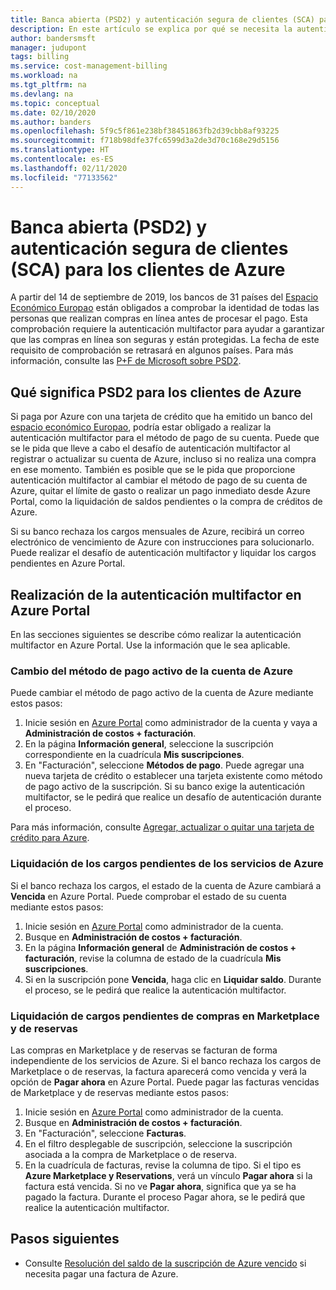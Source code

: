 ```yaml
---
title: Banca abierta (PSD2) y autenticación segura de clientes (SCA) para los clientes de Azure
description: En este artículo se explica por qué se necesita la autenticación multifactor en algunas compras de Azure y cómo realizar la autenticación.
author: bandersmsft
manager: judupont
tags: billing
ms.service: cost-management-billing
ms.workload: na
ms.tgt_pltfrm: na
ms.devlang: na
ms.topic: conceptual
ms.date: 02/10/2020
ms.author: banders
ms.openlocfilehash: 5f9c5f861e238bf38451863fb2d39cbb8af93225
ms.sourcegitcommit: f718b98dfe37fc6599d3a2de3d70c168e29d5156
ms.translationtype: HT
ms.contentlocale: es-ES
ms.lasthandoff: 02/11/2020
ms.locfileid: "77133562"
---
```

# <a name="open-banking-psd2-and-strong-customer-authentication-sca-for-azure-customers"></a>Banca abierta (PSD2) y autenticación segura de clientes (SCA) para los clientes de Azure

A partir del 14 de septiembre de 2019, los bancos de 31 países del [Espacio Económico Europao](https://en.wikipedia.org/wiki/European_Economic_Area) están obligados a comprobar la identidad de todas las personas que realizan compras en línea antes de procesar el pago. Esta comprobación requiere la autenticación multifactor para ayudar a garantizar que las compras en línea son seguras y están protegidas. La fecha de este requisito de comprobación se retrasará en algunos países. Para más información, consulte las [P+F de Microsoft sobre PSD2](https://support.microsoft.com/en-us/help/4517854?preview).

## <a name="what-psd2-means-for-azure-customers"></a>Qué significa PSD2 para los clientes de Azure

Si paga por Azure con una tarjeta de crédito que ha emitido un banco del [espacio económico Europao](https://en.wikipedia.org/wiki/European_Economic_Area), podría estar obligado a realizar la autenticación multifactor para el método de pago de su cuenta. Puede que se le pida que lleve a cabo el desafío de autenticación multifactor al registrar o actualizar su cuenta de Azure, incluso si no realiza una compra en ese momento. También es posible que se le pida que proporcione autenticación multifactor al cambiar el método de pago de su cuenta de Azure, quitar el límite de gasto o realizar un pago inmediato desde Azure Portal, como la liquidación de saldos pendientes o la compra de créditos de Azure.

Si su banco rechaza los cargos mensuales de Azure, recibirá un correo electrónico de vencimiento de Azure con instrucciones para solucionarlo. Puede realizar el desafío de autenticación multifactor y liquidar los cargos pendientes en Azure Portal.

## <a name="complete-multi-factor-authentication-in-the-azure-portal"></a>Realización de la autenticación multifactor en Azure Portal

En las secciones siguientes se describe cómo realizar la autenticación multifactor en Azure Portal. Use la información que le sea aplicable.

### <a name="change-the-active-payment-method-of-your-azure-account"></a>Cambio del método de pago activo de la cuenta de Azure

Puede cambiar el método de pago activo de la cuenta de Azure mediante estos pasos:

1. Inicie sesión en [Azure Portal](https://portal.azure.com) como administrador de la cuenta y vaya a **Administración de costos + facturación**.
2. En la página **Información general**, seleccione la suscripción correspondiente en la cuadrícula **Mis suscripciones**.
3. En "Facturación", seleccione **Métodos de pago**. Puede agregar una nueva tarjeta de crédito o establecer una tarjeta existente como método de pago activo de la suscripción. Si su banco exige la autenticación multifactor, se le pedirá que realice un desafío de autenticación durante el proceso.

Para más información, consulte [Agregar, actualizar o quitar una tarjeta de crédito para Azure](change-credit-card.md).

### <a name="settle-outstanding-charges-for-azure-services"></a>Liquidación de los cargos pendientes de los servicios de Azure

Si el banco rechaza los cargos, el estado de la cuenta de Azure cambiará a **Vencida** en Azure Portal. Puede comprobar el estado de su cuenta mediante estos pasos:

1. Inicie sesión en [Azure Portal](https://portal.azure.com/) como administrador de la cuenta.
2. Busque en **Administración de costos + facturación**.
3. En la página **Información general** de **Administración de costos + facturación**, revise la columna de estado de la cuadrícula **Mis suscripciones**.
4. Si en la suscripción pone **Vencida**, haga clic en **Liquidar saldo**. Durante el proceso, se le pedirá que realice la autenticación multifactor.

### <a name="settle-outstanding-charges-for-marketplace-and-reservation-purchases"></a>Liquidación de cargos pendientes de compras en Marketplace y de reservas

Las compras en Marketplace y de reservas se facturan de forma independiente de los servicios de Azure. Si el banco rechaza los cargos de Marketplace o de reservas, la factura aparecerá como vencida y verá la opción de **Pagar ahora** en Azure Portal. Puede pagar las facturas vencidas de Marketplace y de reservas mediante estos pasos:

1. Inicie sesión en [Azure Portal](https://portal.azure.com/) como administrador de la cuenta.
2. Busque en **Administración de costos + facturación**.
3. En "Facturación", seleccione **Facturas**.
5. En el filtro desplegable de suscripción, seleccione la suscripción asociada a la compra de Marketplace o de reserva.
6. En la cuadrícula de facturas, revise la columna de tipo. Si el tipo es **Azure Marketplace y Reservations**, verá un vínculo **Pagar ahora** si la factura está vencida. Si no ve **Pagar ahora**, significa que ya se ha pagado la factura. Durante el proceso Pagar ahora, se le pedirá que realice la autenticación multifactor.

## <a name="next-steps"></a>Pasos siguientes
- Consulte [Resolución del saldo de la suscripción de Azure vencido](resolve-past-due-balance.md) si necesita pagar una factura de Azure.
